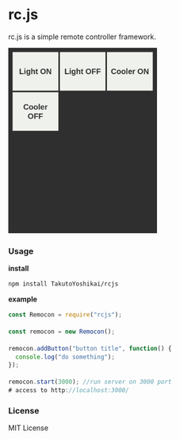 # rc.js
rc.js is a simple remote controller framework.

<img src="./rcjs.png" width="300px">

### Usage

**install**
```bash
npm install TakutoYoshikai/rcjs
```
**example**
```javascript
const Remocon = require("rcjs");

const remocon = new Remocon();

remocon.addButton("button title", function() {
  console.log("do something");
});

remocon.start(3000); //run server on 3000 port
# access to http://localhost:3000/
```

### License
MIT License
